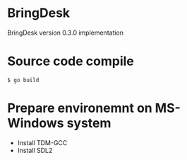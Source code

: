 # BringDesk

BringDesk version 0.3.0 implementation

# Source code compile

    $ go build

# Prepare environemnt on MS-Windows system

  - Install TDM-GCC
  - Install SDL2
 
